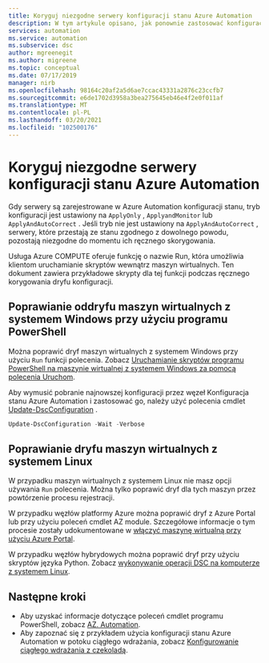 ```yaml
---
title: Koryguj niezgodne serwery konfiguracji stanu Azure Automation
description: W tym artykule opisano, jak ponownie zastosować konfiguracje na żądanie do serwerów, na których stan konfiguracji został przeliczona.
services: automation
ms.service: automation
ms.subservice: dsc
author: mgreenegit
ms.author: migreene
ms.topic: conceptual
ms.date: 07/17/2019
manager: nirb
ms.openlocfilehash: 98164c20af2a5d6ae7ccac43331a2876c23ccfb7
ms.sourcegitcommit: e6de1702d3958a3bea275645eb46e4f2e0f011af
ms.translationtype: MT
ms.contentlocale: pl-PL
ms.lasthandoff: 03/20/2021
ms.locfileid: "102500176"
---
```

# <a name="remediate-noncompliant-azure-automation-state-configuration-servers"></a>Koryguj niezgodne serwery konfiguracji stanu Azure Automation

Gdy serwery są zarejestrowane w Azure Automation konfiguracji stanu, tryb konfiguracji jest ustawiony na `ApplyOnly` , `ApplyandMonitor` lub `ApplyAndAutoCorrect` . Jeśli tryb nie jest ustawiony na `ApplyAndAutoCorrect` , serwery, które przestają ze stanu zgodnego z dowolnego powodu, pozostają niezgodne do momentu ich ręcznego skorygowania.

Usługa Azure COMPUTE oferuje funkcję o nazwie Run, która umożliwia klientom uruchamianie skryptów wewnątrz maszyn wirtualnych.
Ten dokument zawiera przykładowe skrypty dla tej funkcji podczas ręcznego korygowania dryfu konfiguracji.

## <a name="correct-drift-of-windows-virtual-machines-using-powershell"></a>Poprawianie oddryfu maszyn wirtualnych z systemem Windows przy użyciu programu PowerShell

Można poprawić dryf maszyn wirtualnych z systemem Windows przy użyciu `Run` funkcji polecenia. Zobacz [Uruchamianie skryptów programu PowerShell na maszynie wirtualnej z systemem Windows za pomocą polecenia Uruchom](../virtual-machines/windows/run-command.md).

Aby wymusić pobranie najnowszej konfiguracji przez węzeł Konfiguracja stanu Azure Automation i zastosować go, należy użyć polecenia cmdlet [Update-DscConfiguration](/powershell/module/psdesiredstateconfiguration/update-dscconfiguration) .

```powershell
Update-DscConfiguration -Wait -Verbose
```

## <a name="correct-drift-of-linux-virtual-machines"></a>Poprawianie dryfu maszyn wirtualnych z systemem Linux

W przypadku maszyn wirtualnych z systemem Linux nie masz opcji używania `Run` polecenia. Można tylko poprawić dryf dla tych maszyn przez powtórzenie procesu rejestracji. 

W przypadku węzłów platformy Azure można poprawić dryf z Azure Portal lub przy użyciu poleceń cmdlet AZ module. Szczegółowe informacje o tym procesie zostały udokumentowane w [włączyć maszynę wirtualną przy użyciu Azure Portal](automation-dsc-onboarding.md#enable-a-vm-using-azure-portal).

W przypadku węzłów hybrydowych można poprawić dryf przy użyciu skryptów języka Python. Zobacz [wykonywanie operacji DSC na komputerze z systemem Linux](https://github.com/Microsoft/PowerShell-DSC-for-Linux#performing-dsc-operations-from-the-linux-computer).

## <a name="next-steps"></a>Następne kroki

- Aby uzyskać informacje dotyczące poleceń cmdlet programu PowerShell, zobacz [AZ. Automation](/powershell/module/az.automation/#automation).
- Aby zapoznać się z przykładem użycia konfiguracji stanu Azure Automation w potoku ciągłego wdrażania, zobacz [Konfigurowanie ciągłego wdrażania z czekoladą](automation-dsc-cd-chocolatey.md).
